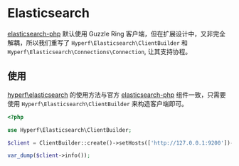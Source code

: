 # Elasticsearch

[elasticsearch-php](https://github.com/elastic/elasticsearch-php) 默认使用 Guzzle Ring 客户端，但在扩展设计中，又非完全解耦，所以我们重写了 `Hyperf\Elasticsearch\ClientBuilder` 和 `Hyperf\Elasticsearch\Connections\Connection`, 让其支持协程。

## 使用

[hyperf\elasticsearch](https://github.com/hyperf-cloud/elasticsearch) 的使用方法与官方 [elasticsearch-php](https://github.com/elastic/elasticsearch-php) 组件一致，只需要使用 `Hyperf\Elasticsearch\ClientBuilder` 来构造客户端即可。

```php
<?php

use Hyperf\Elasticsearch\ClientBuilder;

$client = ClientBuilder::create()->setHosts(['http://127.0.0.1:9200'])->build();

var_dump($client->info());

```
